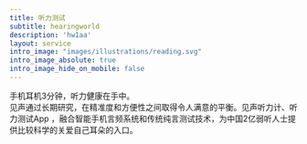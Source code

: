 ```yaml
---
title: 听力测试
subtitle: hearingworld
description: 'hw1aa'
layout: service
intro_image: "images/illustrations/reading.svg"
intro_image_absolute: true
intro_image_hide_on_mobile: false
---
```


手机耳机3分钟，听力健康在手中。<BR>
见声通过长期研究，在精准度和方便性之间取得令人满意的平衡。见声听力计、听力测试App ，融合智能手机言频系统和传统纯言测试技术，为中国2亿弱听人士提供比较科学的关爱自己耳朵的入口。
